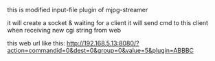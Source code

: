 this is modified input-file plugin of mjpg-streamer

it will create a socket & waiting for a client
it will send cmd to this client when receiving new cgi string from web

this web url like this:
http://192.168.5.13:8080/?action=commandid=0&dest=0&group=0&value=5&plugin=ABBBC 
